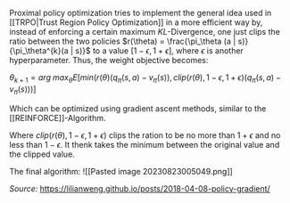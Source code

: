 Proximal policy optimization tries to implement the general idea used in [[TRPO|Trust Region Policy Optimization]] in a more efficient way by, instead of enforcing a certain maximum $KL$-Divergence, one just clips the ratio between the two policies $r(\theta) = \frac{\pi_\theta (a | s)} {\pi_\theta^{k}(a | s)}$ to a value $[1 - \epsilon, 1 + \epsilon]$, where $\epsilon$ is another hyperparameter. Thus, the weight objective becomes:

$\theta_{k + 1} = arg \; max_\theta E [min( r(\theta)   (q_\pi (s,a) - v_\pi(s)) , clip (r(\theta), 1 - \epsilon, 1 + \epsilon) (q_\pi (s,a) - v_\pi(s))  )]$

Which can be optimized using gradient ascent methods, similar to the [[REINFORCE]]-Algorithm.

Where $clip (r(\theta), 1 - \epsilon, 1 + \epsilon)$ clips the ration to be no more than $1 + \epsilon$ and no less than $1 - \epsilon$.
It thenk takes the minimum between the original value and the clipped value.

The final algorithm:
![[Pasted image 20230823005049.png]]

*Source:* https://lilianweng.github.io/posts/2018-04-08-policy-gradient/
